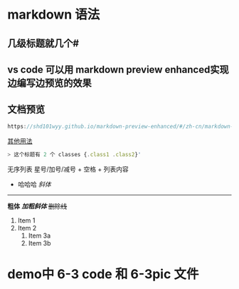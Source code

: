 # markdown 语法 
## 几级标题就几个#
## vs code  可以用 markdown preview enhanced实现边编写边预览的效果
## 文档预览 
``` javascript {.line-numbers}
https://shd101wyy.github.io/markdown-preview-enhanced/#/zh-cn/markdown-basics
```
[其他用法](https://www.jianshu.com/p/8c1b2b39deb0 "简书")
<!-- ``` 表示代码块 -->
```javascript {.class1 .class}
> 这个标题有 2 个 classes {.class1 .class2}'
```
无序列表  星号/加号/减号 + 空格 + 列表内容
* 哈哈哈
*斜体*

---
<!-- 其中  ***  和 ___ 与上面一样都表示分隔符 -->

**粗体**
***加粗斜体***
~~删除线~~
1. Item 1
2. Item 2
   1. Item 3a
   2. Item 3b
# demo中 6-3 code 和 6-3pic 文件
